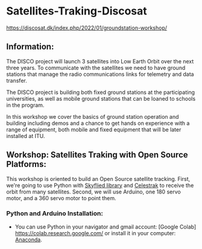 # Satellites-Traking-Discosat
https://discosat.dk/index.php/2022/01/groundstation-workshop/

## Information:

The DISCO project will launch 3 satellites into Low Earth Orbit over the next three years. To communicate with the satellites we need to have ground stations that manage the radio communications links for telemetry and data transfer.

The DISCO project is building both fixed ground stations at the participating universities, as well as mobile ground stations that can be loaned to schools in the program.

In this workshop we cover the basics of ground station operation and building including demos and a chance to get hands on experience with a range of equipment, both mobile and fixed equipment that will be later installed at ITU.

## Workshop: Satellites Traking with Open Source Platforms:

This workshop is oriented to build an Open Source satellite tracking. First, we're going to use Python with [Skyflied library](https://rhodesmill.org/skyfield/) and [Celestrak](http://celestrak.com/) to receive the orbit from many satellites. Second, we will use Arduino, one 180 servo motor, and a 360 servo motor to point them. 

### Python and Arduino Installation:

* You can use Python in your navigator and gmail account: [Google Colab] https://colab.research.google.com/ or install it in your computer: [Anaconda](https://www.anaconda.com/products/individual).

